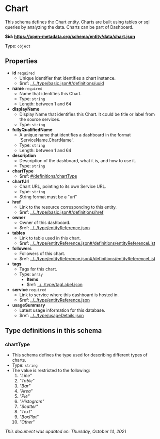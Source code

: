 # Chart

This schema defines the Chart entity. Charts are built using tables or sql queries by analyzing the data. Charts can be part of Dashboard.

**$id: https://open-metadata.org/schema/entity/data/chart.json**

Type: `object`

## Properties
 - **id** `required`
   - Unique identifier that identifies a chart instance.
   - $ref: [../../type/basic.json#/definitions/uuid](../types/basic.md#uuid)
 - **name** `required`
   - Name that identifies this Chart.
   - Type: `string`
   - Length: between 1 and 64
 - **displayName**
   - Display Name that identifies this Chart. It could be title or label from the source services.
   - Type: `string`
 - **fullyQualifiedName**
   - A unique name that identifies a dashboard in the format 'ServiceName.ChartName'.
   - Type: `string`
   - Length: between 1 and 64
 - **description**
   - Description of the dashboard, what it is, and how to use it.
   - Type: `string`
 - **chartType**
   - $ref: [#/definitions/chartType](#charttype)
 - **chartUrl**
   - Chart URL, pointing to its own Service URL.
   - Type: `string`
   - String format must be a "uri"
 - **href**
   - Link to the resource corresponding to this entity.
   - $ref: [../../type/basic.json#/definitions/href](../types/basic.md#href)
 - **owner**
   - Owner of this dashboard.
   - $ref: [../../type/entityReference.json](../types/entityreference.md)
 - **tables**
   - Link to table used in this chart.
   - $ref: [../../type/entityReference.json#/definitions/entityReferenceList](../types/entityreference.md#entityreferencelist)
 - **followers**
   - Followers of this chart.
   - $ref: [../../type/entityReference.json#/definitions/entityReferenceList](../types/entityreference.md#entityreferencelist)
 - **tags**
   - Tags for this chart.
   - Type: `array`
     - **Items**
     - $ref: [../../type/tagLabel.json](../types/taglabel.md)
 - **service** `required`
   - Link to service where this dashboard is hosted in.
   - $ref: [../../type/entityReference.json](../types/entityreference.md)
 - **usageSummary**
   - Latest usage information for this database.
   - $ref: [../../type/usageDetails.json](../types/usagedetails.md)


## Type definitions in this schema
### chartType

 - This schema defines the type used for describing different types of charts.
 - Type: `string`
 - The value is restricted to the following: 
   1. _"Line"_
   2. _"Table"_
   3. _"Bar"_
   4. _"Area"_
   5. _"Pie"_
   6. _"Histogram"_
   7. _"Scatter"_
   8. _"Text"_
   9. _"BoxPlot"_
   10. _"Other"_



_This document was updated on: Thursday, October 14, 2021_